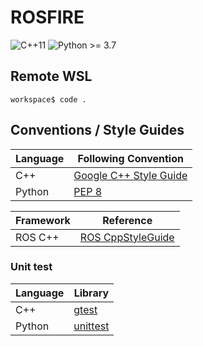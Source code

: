 # ROSFIRE

![C++11](https://img.shields.io/badge/language-C++11-blue.svg)
![Python >= 3.7](https://img.shields.io/badge/language-python%20%3E%3D%203.7-blue.svg)

## Remote WSL
```
workspace$ code .
```

## Conventions / Style Guides
| Language | Following Convention |
| -------- | -------------------- |
| C++      | [Google C++ Style Guide](https://google.github.io/styleguide/cppguide.html) |
| Python   | [PEP 8](https://www.python.org/dev/peps/pep-0008/) |

| Framework | Reference |
| --------- | --------- |
| ROS C++   | [ROS CppStyleGuide](http://wiki.ros.org/CppStyleGuide) |

### Unit test
| Language | Library |
| -------- | ------- |
| C++      | [gtest](https://github.com/google/googletest) |
| Python   | [unittest](https://docs.python.org/3/library/unittest.html) |